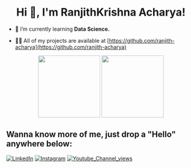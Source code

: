 <h1 align="center">Hi 👋, I'm RanjithKrishna Acharya!</h1>
<!--<h3 align="center">A passionate developer interested in Front-End Development, Machine Learning, Data Science & Analytics.</h3>-->

- 🔭 I’m currently learning **Data Science.**

<!-- - 🌱 I’m currently learning **Data Science Tools.** -->

<!-- - 👯 I’m looking to collaborate on **Front End, and Back End Development.** -->

<!-- 🤝 I’m looking for help with **Software Development Tools.**-->

- 👨‍💻 All of my projects are available at [https://github.com/ranjith-acharya](https://github.com/ranjith-acharya)

<p align="center">
  <img height="165em" src="https://github-readme-stats.vercel.app/api?username=ranjith-acharya&show_icons=true&theme=github_dark&count_private=true&hide=stars" />
  <img height="165em" src="https://github-readme-stats.vercel.app/api/top-langs/?username=ranjith-acharya&show_icons=true&layout=compact&theme=github_dark&langs_count=6" />
</p>

## Wanna know more of me, just drop a "Hello" anywhere below: 
<div align="left">
<a href="https://www.linkedin.com/in/ranjith-acharya" target="_blank"><img src="https://img.shields.io/badge/linkedin-%230077B5.svg?&style=social&logo=linkedin&logoColor=black" alt="LinkedIn"></a>
<a href="https://www.instagram.com/_ranjithacharya_" target="_blank"><img src="https://img.shields.io/badge/instagram-%23E4405F.svg?&style=social&logo=instagram&logoColor=black" alt="Instagram"></a>
<a href="https://www.youtube.com/channel/UC0ZyCb-OnKjhheQZFAQIFkw?sub_confirmation=1" target="_blank"><img src="https://img.shields.io/youtube/channel/views/UC0ZyCb-OnKjhheQZFAQIFkw?style=social" alt="Youtube_Channel_views"></a>
</div>

<!---
ranjith-acharya/ranjith-acharya is a ✨ special ✨ repository because its `README.md` (this file) appears on your GitHub profile.
You can click the Preview link to take a look at your changes.
--->
